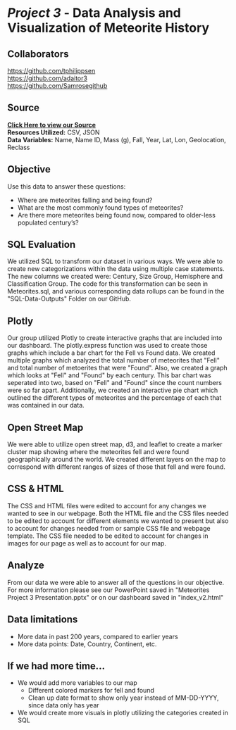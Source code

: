 # *Project 3* - Data Analysis and Visualization of Meteorite History

## Collaborators
https://github.com/tphilippsen <br />
https://github.com/adaitor3 <br />
https://github.com/Samrosegithub <br />

## Source

**[Click Here to view our Source](https://catalog.data.gov/dataset/meteorite-landings/resource/389dab1c-1e2e-4b13-83bf-d05a0219fe3e)** <br />
**Resources Utilized:** CSV, JSON  <br />
**Data Variables:** Name, Name ID, Mass (g), Fall, Year, Lat, Lon, Geolocation, Reclass  <br />

## Objective

Use this data to answer these questions: <br />
- Where are meteorites falling and being found? <br />
- What are the most commonly found types of meteorites? <br />
- Are there more meteorites being found now, compared to older-less populated century’s? <br />

## SQL Evaluation 

We utilized SQL to transform our dataset in various ways. We were able to create new categorizations within the data using multiple case statements.  The new columns we created were: Century, Size Group, Hemisphere and Classification Group. The code for this transformation can be seen in Meteorites.sql, and various corresponding data rollups can be found in the "SQL-Data-Outputs" Folder on our GitHub.

## Plotly 

Our group utilized Plotly to create interactive graphs that are included into our dashboard. The plotly.express function was used to create those graphs which include a bar chart for the Fell vs Found data. We created multiple graphs which analyzed the total number of meteorites that "Fell" and total number of metoerites that were "Found".  Also, we created a graph which looks at "Fell" and "Found" by each century. This bar chart was seperated into two, based on "Fell" and "Found" since the count numbers were so far apart. Additionally, we created an interactive pie chart which outlined the different types of meteorites and the percentage of each that was contained in our data. 

## Open Street Map

We were able to utilize open street map, d3, and leaflet to create a marker cluster map showing where the meteorites fell and were found geographically around the world.  We created different layers on the map to correspond with different ranges of sizes of those that fell and were found.

## CSS & HTML

The CSS and HTML files were edited to account for any changes we wanted to see in our webpage.  Both the HTML file and the CSS files needed to be edited to account for different elements we wanted to present but also to account for changes needed from or sample CSS file and webpage template.  The CSS file needed to be edited to account for changes in images for our page as well as to account for our map.

## Analyze

From our data we were able to answer all of the questions in our objective.  For more information please see our PowerPoint saved in "Meteorites Project 3 Presentation.pptx" or on our dashboard saved in "index_v2.html"

## Data limitations 
- More data in past 200 years, compared to earlier years <br />
- More data points: Date, Country, Continent, etc. <br />

## If we had more time...

* We would add more variables to our map  <br />
  * Different colored markers for fell and found<br />
  * Clean up date format to show only year instead of MM-DD-YYYY, since data only has year <br />
* We would create more visuals in plotly utilizing the categories created in SQL <br />
